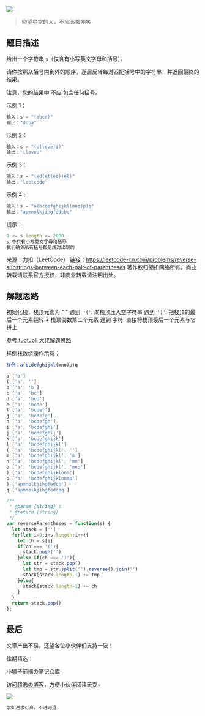![](https://imgconvert.csdnimg.cn/aHR0cHM6Ly9jZG4uanNkZWxpdnIubmV0L2doL2Nob2NvbGF0ZTE5OTkvY2RuL2ltZy8yMDIwMDgyODE0NTUyMS5qcGc?x-oss-process=image/format,png)
>仰望星空的人，不应该被嘲笑

## 题目描述
给出一个字符串 `s`（仅含有小写英文字母和括号）。

请你按照从括号内到外的顺序，逐层反转每对匹配括号中的字符串，并返回最终的结果。

注意，您的结果中 不应 包含任何括号。

 

示例 1：

```javascript
输入：s = "(abcd)"
输出："dcba"
```

示例 2：

```javascript
输入：s = "(u(love)i)"
输出："iloveu"
```

示例 3：

```javascript
输入：s = "(ed(et(oc))el)"
输出："leetcode"
```

示例 4：

```javascript
输入：s = "a(bcdefghijkl(mno)p)q"
输出："apmnolkjihgfedcbq"
```

 

提示：

```javascript
0 <= s.length <= 2000
s 中只有小写英文字母和括号
我们确保所有括号都是成对出现的
```

来源：力扣（LeetCode）
链接：https://leetcode-cn.com/problems/reverse-substrings-between-each-pair-of-parentheses
著作权归领扣网络所有。商业转载请联系官方授权，非商业转载请注明出处。


## 解题思路
初始化栈，栈顶元素为 " "
遇到` '('`: 向栈顶压入空字符串
遇到` ')'`: 把栈顶的最后一个元素翻转 + 栈顶倒数第二个元素
遇到 字符: 直接将栈顶最后一个元素与它拼上

<a href="https://leetcode-cn.com/problems/reverse-substrings-between-each-pair-of-parentheses/solution/1190-fan-zhuan-mei-dui-gua-hao-jian-de-zi-chuan-ji/
">参考 tuotuoli 大佬解题思路</a>

样例栈数组操作示意：

```javascript
样例：a(bcdefghijkl(mno)p)q

a ['a']
( ['a', '']
b ['a', 'b']
c ['a', 'bc']
d ['a', 'bcd']
e ['a', 'bcde']
f ['a', 'bcdef']
g ['a', 'bcdefg']
h ['a', 'bcdefgh']
i ['a', 'bcdefghi']
j ['a', 'bcdefghij']
k ['a', 'bcdefghijk']
l ['a', 'bcdefghijkl']
( ['a', 'bcdefghijkl', '']
m ['a', 'bcdefghijkl', 'm']
n ['a', 'bcdefghijkl', 'mn']
o ['a', 'bcdefghijkl', 'mno']
) ['a', 'bcdefghijklonm']
p ['a', 'bcdefghijklonmp']
) ['apmnolkjihgfedcb']
q ['apmnolkjihgfedcbq']
```

```javascript
/**
 * @param {string} s
 * @return {string}
 */
var reverseParentheses = function(s) {
  let stack = ['']
  for(let i=0;i<s.length;i++){
    let ch = s[i]
    if(ch === '('){
      stack.push('')
    }else if(ch === ')'){
      let str = stack.pop()
      let tmp = str.split('').reverse().join('')
      stack[stack.length-1] += tmp
    }else{
      stack[stack.length-1] += ch
    }
  }
  return stack.pop()
};
```

## 最后
文章产出不易，还望各位小伙伴们支持一波！

往期精选：

<a href="https://github.com/Chocolate1999/Front-end-learning-to-organize-notes">小狮子前端の笔记仓库</a>

<a href="https://yangchaoyi.vip/">访问超逸の博客</a>，方便小伙伴阅读玩耍~

![](https://img-blog.csdnimg.cn/2020090211491121.png#pic_center)

```javascript
学如逆水行舟，不进则退
```

